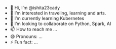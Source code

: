 - 👋 Hi, I’m @ishita23cady
- 👀 I’m interested in traveling, learning and arts.
- 🌱 I’m currently learning Kubernetes
- 💞️ I’m looking to collaborate on Python, Spark, AI
- 📫 How to reach me ...
- 😄 Pronouns: ...
- ⚡ Fun fact: ...

<!---
ishita23cady/ishita23cady is a ✨ special ✨ repository because its `README.md` (this file) appears on your GitHub profile.
You can click the Preview link to take a look at your changes.
--->
